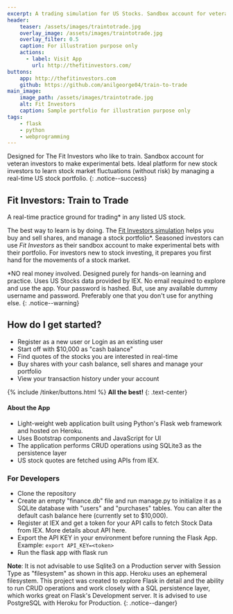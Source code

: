 ```yaml
---
excerpt: A trading simulation for US Stocks. Sandbox account for veteran and new investors alike.
header:
    teaser: /assets/images/traintotrade.jpg
    overlay_image: /assets/images/traintotrade.jpg
    overlay_filter: 0.5
    caption: For illustration purpose only
    actions:
      - label: Visit App
        url: http://thefitinvestors.com/
buttons:
    app: http://thefitinvestors.com
    github: https://github.com/anilgeorge04/train-to-trade
main_image:
    image_path: /assets/images/traintotrade.jpg
    alt: Fit Investors
    caption: Sample portfolio for illustration purpose only
tags:
    - flask
    - python
    - webprogramming
---
```

Designed for The Fit Investors who like to train. Sandbox account for veteran investors to make experimental bets. Ideal platform for new stock investors to learn stock market fluctuations (without risk) by managing a real-time US stock portfolio.
{: .notice--success}
<!-- {% include main_image.html %} -->

## Fit Investors: Train to Trade

A real-time practice ground for trading* in any listed US stock.

The best way to learn is by doing. The [Fit Investors simulation](http://thefitinvestors.com/) helps you buy and sell shares, and manage a stock portfolio\*. Seasoned investors can use *Fit Investors* as their sandbox account to make experimental bets with their portfolio. For investors new to stock investing, it prepares you first hand for the movements of a stock market.

\*NO real money involved. Designed purely for hands-on learning and practice. Uses US Stocks data provided by IEX. No email required to explore and use the app. Your password is hashed. But, use any available dummy username and password. Preferably one that you don't use for anything else.
{: .notice--warning}

## How do I get started?
- Register as a new user or Login as an existing user
- Start off with $10,000 as "cash balance"
- Find quotes of the stocks you are interested in real-time
- Buy shares with your cash balance, sell shares and manage your portfolio
- View your transaction history under your account

{% include /tinker/buttons.html %}
**All the best!**
{: .text-center}

#### About the App

- Light-weight web application built using Python's Flask web framework and hosted on Heroku. 
- Uses Bootstrap components and JavaScript for UI
- The application performs CRUD operations using SQLite3 as the persistence layer
- US stock quotes are fetched using APIs from IEX.

### For Developers
- Clone the repository
- Create an empty "finance.db" file and run manage.py to initialize it as a SQLite database with "users" and "purchases" tables. You can alter the default cash balance here (currently set to $10,000).
- Register at IEX and get a token for your API calls to fetch Stock Data from IEX. More details about API here.
- Export the API KEY in your environment before running the Flask App. Example: `export API_KEY=<token>`
- Run the flask app with flask run

**Note**: It is not advisable to use Sqlite3 on a Production server with Session Type as "filesystem" as shown in this app. Heroku uses an ephemeral filesystem. This project was created to explore Flask in detail and the ability to run CRUD operations and work closely with a SQL persistence layer, which works great on Flask's Development server. It is advised to use PostgreSQL with Heroku for Production.
{: .notice--danger}